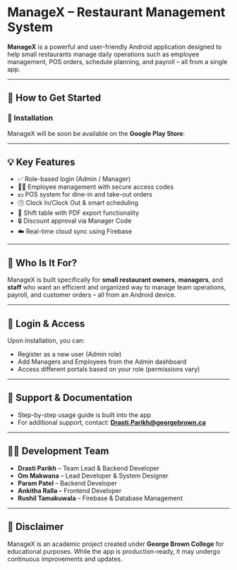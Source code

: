 # ManageX – Restaurant Management System

**ManageX** is a powerful and user-friendly Android application designed to help small restaurants manage daily operations such as employee management, POS orders, schedule planning, and payroll – all from a single app.

---

## 📲 How to Get Started

### 🚀 Installation

ManageX will be soon be available on the **Google Play Store**:

---

## 💡 Key Features

- ✅ Role-based login (Admin / Manager)
- 👨‍🍳 Employee management with secure access codes
- 💵 POS system for dine-in and take-out orders
- 🕒 Clock In/Clock Out & smart scheduling
- 📅 Shift table with PDF export functionality
- 🔒 Discount approval via Manager Code
- ☁️ Real-time cloud sync using Firebase

---

## 👥 Who Is It For?

ManageX is built specifically for **small restaurant owners**, **managers**, and **staff** who want an efficient and organized way to manage team operations, payroll, and customer orders – all from an Android device.

---

## 🔐 Login & Access

Upon installation, you can:

- Register as a new user (Admin role)
- Add Managers and Employees from the Admin dashboard
- Access different portals based on your role (permissions vary)

---

## 📄 Support & Documentation

- Step-by-step usage guide is built into the app
- For additional support, contact: **Drasti.Parikh@georgebrown.ca**

---

## 👨‍💻 Development Team

- **Drasti Parikh** – Team Lead & Backend Developer  
- **Om Makwana** – Lead Developer & System Designer  
- **Param Patel** – Backend Developer  
- **Ankitha Ralla** – Frontend Developer  
- **Rushil Tamakuwala** – Firebase & Database Management  

---

## 📌 Disclaimer

ManageX is an academic project created under **George Brown College** for educational purposes. While the app is production-ready, it may undergo continuous improvements and updates.
